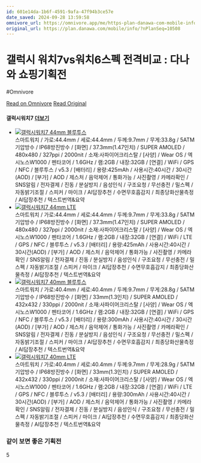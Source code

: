 ```yaml
---
id: 601e14da-1b6f-4591-9afa-47f94b3ce57e
date_saved: 2024-09-28 13:59:58
omnivore_url: https://omnivore.app/me/https-plan-danawa-com-mobile-info-n-plan-seq-10508-19236ffdc7a
original_url: https://plan.danawa.com/mobile/info/?nPlanSeq=10508
---
```


# 갤럭시 워치7vs워치6스펙 전격비교 : 다나와 쇼핑기획전
#Omnivore
 
[Read on Omnivore](https://omnivore.app/me/https-plan-danawa-com-mobile-info-n-plan-seq-10508-19236ffdc7a)
[Read Original](https://plan.danawa.com/mobile/info/?nPlanSeq=10508)
 
#### **갤럭시워치7** [더보기](https://prod.danawa.com/list/?cate=12353487&searchOption=searchAttributeValue=993730/innerSearchKeyword=) 

* [![갤럭시워치7 44mm 블루투스](https://proxy-prod.omnivore-image-cache.app/0x0,saCUhz6dn98u_-WgZ8IWegtvj9G1pxJ_rWo0AfP5a4y8/https://img.danawa.com/prod_img/500000/957/081/img/59081957_1.jpg??shrink=360:360&_v=2024092813)](https://m.danawa.com/product/product.html?code=59081957)  
스마트워치 / 가로:44.4mm / 세로:44.4mm / 두께:9.7mm / 무게:33.8g / 5ATM기압방수 / IP68방진방수 / \[화면\] / 37.3mm(1.47인치) / SUPER AMOLED / 480x480 / 327ppi / 2000nit / 소재:사파이어크리스탈 / \[사양\] / Wear OS / 엑시노스W1000 / 펜타코어 / 1.6GHz / 램:2GB / 내장:32GB / \[연결\] / WiFi / GPS / NFC / 블루투스 / v5.3 / \[배터리\] / 용량:425mAh / 사용시간:40시간 / 30시간(AOD) / \[부가\] / AOD / 제스처 / 음악제어 / 통화가능 / 사진촬영 / 카메라확인 / SNS알림 / 전자결제 / 진동 / 분실방지 / 음성인식 / 구조요청 / 무선충전 / 밀스펙 / 자동밝기조절 / 스피커 / 마이크 / AI답장추천 / 수면무호흡감지 / 최종당화산물측정 / AI답장추천 / 텍스트번역&요약
* [![갤럭시워치7 44mm LTE](https://proxy-prod.omnivore-image-cache.app/0x0,sNl4Ekzds1y2fZoxJXY7tywcVT8OJoxFIIlZkWq5ihFU/https://img.danawa.com/prod_img/500000/978/081/img/59081978_1.jpg??shrink=360:360&_v=2024092813)](https://m.danawa.com/product/product.html?code=59081978)  
스마트워치 / 가로:44.4mm / 세로:44.4mm / 두께:9.7mm / 무게:33.8g / 5ATM기압방수 / IP68방진방수 / \[화면\] / 37.3mm(1.47인치) / SUPER AMOLED / 480x480 / 327ppi / 2000nit / 소재:사파이어크리스탈 / \[사양\] / Wear OS / 엑시노스W1000 / 펜타코어 / 1.6GHz / 램:2GB / 내장:32GB / \[연결\] / WiFi / LTE / GPS / NFC / 블루투스 / v5.3 / \[배터리\] / 용량:425mAh / 사용시간:40시간 / 30시간(AOD) / \[부가\] / AOD / 제스처 / 음악제어 / 통화가능 / 사진촬영 / 카메라확인 / SNS알림 / 전자결제 / 진동 / 분실방지 / 음성인식 / 구조요청 / 무선충전 / 밀스펙 / 자동밝기조절 / 스피커 / 마이크 / AI답장추천 / 수면무호흡감지 / 최종당화산물측정 / AI답장추천 / 텍스트번역&요약
* [![갤럭시워치7 40mm 블루투스](https://proxy-prod.omnivore-image-cache.app/0x0,sHAPEWcVsCWLmYT3MI0QK5jbuCdXj9u1FSyxZtmItCVE/https://img.danawa.com/prod_img/500000/906/081/img/59081906_1.jpg??shrink=360:360&_v=2024092813)](https://m.danawa.com/product/product.html?code=59081906)  
스마트워치 / 가로:40.4mm / 세로:40.4mm / 두께:9.7mm / 무게:28.8g / 5ATM기압방수 / IP68방진방수 / \[화면\] / 33mm(1.3인치) / SUPER AMOLED / 432x432 / 330ppi / 2000nit / 소재:사파이어크리스탈 / \[사양\] / Wear OS / 엑시노스W1000 / 펜타코어 / 1.6GHz / 램:2GB / 내장:32GB / \[연결\] / WiFi / GPS / NFC / 블루투스 / v5.3 / \[배터리\] / 용량:300mAh / 사용시간:40시간 / 30시간(AOD) / \[부가\] / AOD / 제스처 / 음악제어 / 통화가능 / 사진촬영 / 카메라확인 / SNS알림 / 전자결제 / 진동 / 분실방지 / 음성인식 / 구조요청 / 무선충전 / 밀스펙 / 자동밝기조절 / 스피커 / 마이크 / AI답장추천 / 수면무호흡감지 / 최종당화산물측정 / AI답장추천 / 텍스트번역&요약
* [![갤럭시워치7 40mm LTE](https://proxy-prod.omnivore-image-cache.app/0x0,sHoQRPBhYEeFCf0OnvN0WDegdu3QqXrzj7mGUf_m1GDY/https://img.danawa.com/prod_img/500000/972/081/img/59081972_1.jpg??shrink=360:360&_v=2024092813)](https://m.danawa.com/product/product.html?code=59081972)  
스마트워치 / 가로:40.4mm / 세로:40.4mm / 두께:9.7mm / 무게:28.9g / 5ATM기압방수 / IP68방진방수 / \[화면\] / 33mm(1.3인치) / SUPER AMOLED / 432x432 / 330ppi / 2000nit / 소재:사파이어크리스탈 / \[사양\] / Wear OS / 엑시노스W1000 / 펜타코어 / 1.6GHz / 램:2GB / 내장:32GB / \[연결\] / WiFi / LTE / GPS / NFC / 블루투스 / v5.3 / \[배터리\] / 용량:300mAh / 사용시간:40시간 / 30시간(AOD) / \[부가\] / AOD / 제스처 / 음악제어 / 통화가능 / 사진촬영 / 카메라확인 / SNS알림 / 전자결제 / 진동 / 분실방지 / 음성인식 / 구조요청 / 무선충전 / 밀스펙 / 자동밝기조절 / 스피커 / 마이크 / AI답장추천 / 수면무호흡감지 / 최종당화산물측정 / AI답장추천 / 텍스트번역&요약

### **같이 보면 좋은 기획전** 

5